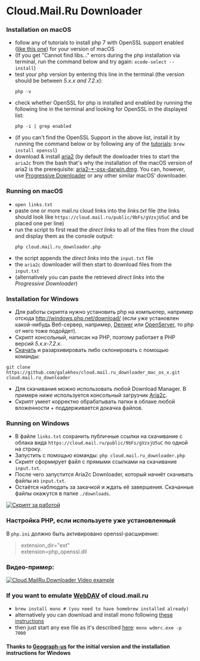 # Cloud.Mail.Ru Downloader

### Installation on macOS

- follow any of tutorials to install php 7 with OpenSSL support enabled ([like this one](https://medium.com/@crmcmullen/how-to-install-php-on-macos-10-13-high-sierra-and-10-14-mojave-using-homebrew-and-pecl-ef2276db3d62)) for your version of macOS
- (If you get "Cannot find libs..." errors during the php installation via terminal, run the command below and try again:
  `xcode-select --install`)
- test your php version by entering this line in the terminal (the version should be between _5.x.x and 7.2.x_):
  ```console
  php -v
  ```
- check whether OpenSSL for php is installed and enabled by running the following line in the terminal and looking for OpenSSL in the displayed list:
  ```console
  php -i | grep enabled
  ```
- (if you can't find the OpenSSL Support in the above list, install it by running the command below or by following any of the [tutorials](https://medium.com/this-old-code/installing-php-7-2-bc779b23dce8):
  `brew install openssl`)
- download & install [aria2](https://github.com/aria2/aria2/releases/) (by default the dowloader tries to start the `aria2c` from the bash that's why the installation of the macOS version of aria2 is the prerequisite: [aria2-\*-osx-darwin.dmg](https://github.com/aria2/aria2/releases/). You can, however, use [Progressive Downloader](https://www.macpsd.net) or any other similar macOS' downloader.

### Running on macOS

- `open links.txt`
- paste one or more mail.ru cloud links into the _links.txt_ file (the links should look like `https://cloud.mail.ru/public/9bFs/gVzxjU5uC` and be placed one per line)
- run the script to first read the _direct links_ to all of the files from the cloud and display them as the console output:
  ```console
  php cloud.mail.ru_downloader.php
  ```
- the script appends the _direct links_ into the `input.txt` file
- the `aria2c` downloader will then start to download files from the `input.txt`
- (alternatively you can paste the retrieved _direct links_ into the _Progressive Downloader_)

### Installation for Windows

- Для работы скрипта нужно установить php на компьютер, например отсюда http://windows.php.net/download/ (если уже установлен какой-нибудь Веб-сервер, например, [Denwer](http://www.denwer.ru/) или [OpenServer](http://open-server.ru/), то php от него тоже подойдет).
- Скрипт консольный, написан на PHP, поэтому работает в PHP версий _5.x.x-7.2.x_.
- [Скачать](https://github.com/galakhov/cloud.mail.ru_downloader_mac_os_x/archive/master.zip) и разархивировать либо склонировать с помощью команды:

```console
git clone https://github.com/galakhov/cloud.mail.ru_downloader_mac_os_x.git cloud.mail.ru_downloader
```

- Для скачивания можно использовать любой Download Manager. В примере ниже используется консольный загрузчик [Aria2c](https://aria2.github.io/).
- Скрипт умеет корректно обрабатывать папки в облаке любой вложенности + поддерживается докачка файлов.

### Running on Windows

- В файле `links.txt` сохранить публичные ссылки на скачивание с облака вида `https://cloud.mail.ru/public/9bFs/gVzxjU5uC` по одной на строку.
- Запустить с помощью команды: `php cloud.mail.ru_downloader.php`
- Скрипт сформирует файл с прямыми ссылками на скачивание `input.txt`.
- После чего запустится Aria2c Downloader, который начнёт скачивать файлы из `input.txt`.
- Остаётся наблюдать за закачкой и ждать её завершения. Скачанные файлы окажутся в папке `./downloads`.

[![Скрипт за работой](image.png)](image.png)

### Настройка PHP, если используете уже установленный

В `php.ini` должно быть активировано openssl-расширение:

> extension_dir="ext"\
> extension=php_openssl.dll

### Видео-пример:

[![Cloud.MailRu.Downloader Video example](https://img.youtube.com/vi/WnJyXEdEqfI/0.jpg)](https://www.youtube.com/watch?v=WnJyXEdEqfI)

### If you want to emulate [WebDAV](https://github.com/yar229/WebDavMailRuCloud) of cloud.mail.ru

- `brew install mono # (you need to have homebrew installed already)`
- alternatively you can download and install mono following [these instructions](https://www.mono-project.com/docs/about-mono/supported-platforms/macos/)
- then just start any exe file as it's described [here](https://github.com/yar229/WebDavMailRuCloud#mac-os-x):
  `mono wdmrc.exe -p 7000`

#### Thanks to [Geograph-us](https://github.com/Geograph-us/Cloud-Mail.Ru-Downloader) for the initial version and the installation instructions for Windows
